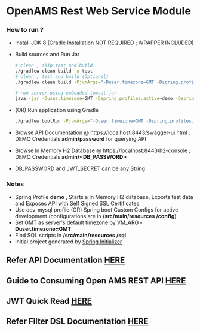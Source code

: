 # OpenAMS Rest Web Service Module


### How to run ?

 - Install JDK 8 (Gradle Installation NOT REQUIRED ; WRAPPER INCLUDED)

 - Build sources and Run Jar
   ~~~ sh
   # clean , skip test and build
   ./gradlew clean build -x test
   # clean , test and build (Optional)
   ./gradlew clean build -PjvmArgs="-Duser.timezone=GMT -Dspring.profiles.active=test -Dspring.datasource.password=<DB_PASSWORD> -Dsecret.key=<JWT_SECRET>"
   
   # run server using embedded tomcat jar
   java -jar -Duser.timezone=GMT -Dspring.profiles.active=demo -Dspring.datasource.password=<DB_PASSWORD> -Dsecret.key=<JWT_SECRET> build/libs/openams-rest-api-0.0.1-SNAPSHOT.jar
   ~~~

 - (OR) Run application using Gradle
   ~~~ sh
   ./gradlew bootRun -PjvmArgs="-Duser.timezone=GMT -Dspring.profiles.active=demo -Dspring.datasource.password=<DB_PASSWORD> -Dsecret.key=<JWT_SECRET>"
   ~~~

 - Browse API Documentation @ https://localhost:8443/swagger-ui.html ; DEMO Credentials **admin/password** for querying API

 - Browse In Memory H2 Database @ https://localhost:8443/h2-console ; DEMO Credentials **admin/<DB_PASSWORD>**

 - DB_PASSWORD and JWT_SECRET can be any String




### Notes

 - Spring Profile **demo** , Starts a In Memory H2 database, Exports test data and Exposes API with Self Signed SSL Certificates
 - Use dev-mysql profile (OR) Spring boot Custom Configs for active development (configurations are in **/src/main/resources /config**)
 - Set GMT as server's default timezone by VM_ARG **-Duser.timezone=GMT**
 - Find SQL scripts in **/src/main/resources /sql**
 - Initial project generated by [Spring Initializer](https://start.spring.io)




## Refer API Documentation [HERE](https://ec2-52-53-48-48.us-west-1.compute.amazonaws.com:8443/swagger-ui.html)

## Guide to Consuming Open AMS REST API [HERE](./docs/consuming_services.md)

## JWT Quick Read [HERE](./docs/jwt.md)

## Refer Filter DSL Documentation [HERE](./docs/filter-dsl.md)
